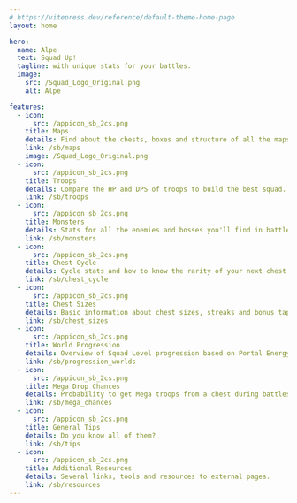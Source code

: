 ```yaml
---
# https://vitepress.dev/reference/default-theme-home-page
layout: home

hero:
  name: Alpe
  text: Squad Up!
  tagline: with unique stats for your battles.
  image:
    src: /Squad_Logo_Original.png
    alt: Alpe

features:
  - icon:
      src: /appicon_sb_2cs.png
    title: Maps
    details: Find about the chests, boxes and structure of all the maps. <img src="/sb_front_maps.png" style="width:300px;height:100px ;">
    link: /sb/maps
    image: /Squad_Logo_Original.png
  - icon:
      src: /appicon_sb_2cs.png
    title: Troops
    details: Compare the HP and DPS of troops to build the best squad. <img src="/sb_front_troops.png" style="width:300px;height:100px ;">
    link: /sb/troops
  - icon:
      src: /appicon_sb_2cs.png
    title: Monsters
    details: Stats for all the enemies and bosses you'll find in battles. <img src="/sb_front_monsters.png" style="width:300px;height:100px ;">
    link: /sb/monsters
  - icon:
      src: /appicon_sb_2cs.png
    title: Chest Cycle
    details: Cycle stats and how to know the rarity of your next chest. <img src="/sb_front_cycle_2.png" style="width:300px;height:100px ;">
    link: /sb/chest_cycle
  - icon:
      src: /appicon_sb_2cs.png
    title: Chest Sizes
    details: Basic information about chest sizes, streaks and bonus taps. <img src="/sb_front_sizes.png" style="width:300px;height:100px ;">
    link: /sb/chest_sizes
  - icon:
      src: /appicon_sb_2cs.png
    title: World Progression
    details: Overview of Squad Level progression based on Portal Energy. <img src="/sb_front_worlds.png" style="width:300px;height:100px ;">
    link: /sb/progression_worlds
  - icon:
      src: /appicon_sb_2cs.png
    title: Mega Drop Chances
    details: Probability to get Mega troops from a chest during battles.
    link: /sb/mega_chances
  - icon:
      src: /appicon_sb_2cs.png
    title: General Tips
    details: Do you know all of them? 
    link: /sb/tips
  - icon:
      src: /appicon_sb_2cs.png
    title: Additional Resources
    details: Several links, tools and resources to external pages.
    link: /sb/resources
---
```


<style>
:root {

  --vp-home-hero-name-color: transparent;
  --vp-home-hero-name-background: -webkit-linear-gradient(70deg, #b71684 10%, #bdf4f8);

  --vp-home-hero-image-background-image: linear-gradient(10deg, #b71684 50%, #bdf4f8 20%);
  --vp-home-hero-image-filter: blur(44px);
}

@media (min-width: 640px) {
  :root {
    --vp-home-hero-image-filter: blur(56px);
  }
}

@media (min-width: 960px) {
  :root {
    --vp-home-hero-image-filter: blur(68px);
  }
}
</style>